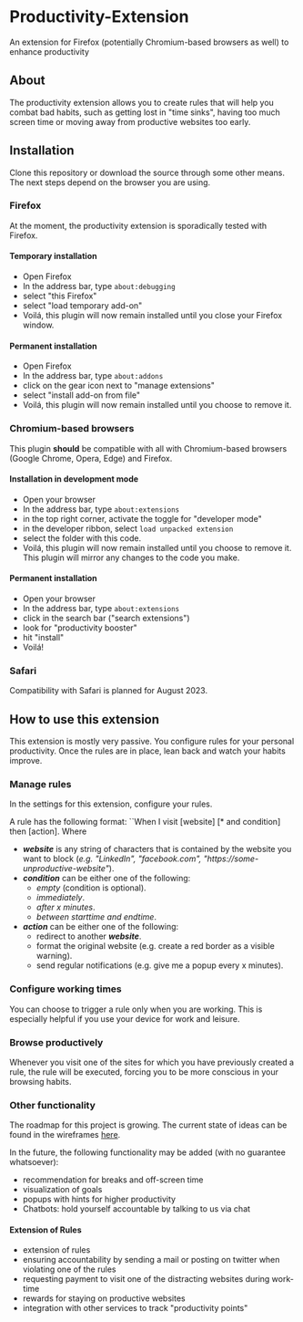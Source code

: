 # Productivity-Extension

An extension for Firefox (potentially Chromium-based browsers as well) to enhance productivity

## About
The productivity extension allows you to create rules that will help you combat bad habits, such as getting lost in "time sinks", having too much screen time or moving away from productive websites too early.

## Installation
Clone this repository or download the source through some other means.
The next steps depend on the browser you are using.

### Firefox
At the moment, the productivity extension is sporadically tested with Firefox.

#### Temporary installation
- Open Firefox
- In the address bar, type ```about:debugging```
- select "this Firefox"
- select "load temporary add-on"
- Voilá, this plugin will now remain installed until you close your Firefox window.

#### Permanent installation  
- Open Firefox
- In the address bar, type ```about:addons```
- click on the gear icon next to "manage extensions"
- select "install add-on from file"
- Voilá, this plugin will now remain installed until you choose to remove it.

### Chromium-based browsers
This plugin **should** be compatible with all with Chromium-based browsers (Google Chrome, Opera, Edge) and Firefox.

#### Installation in development mode
- Open your browser
- In the address bar, type ```about:extensions```
- in the top right corner, activate the toggle for "developer mode"
- in the developer ribbon, select ```load unpacked extension```
- select the folder with this code.
- Voilá, this plugin will now remain installed until you choose to remove it. This plugin will mirror any changes to the code you make.

#### Permanent installation
- Open your browser
- In the address bar, type `about:extensions`
- click in the search bar ("search extensions")
- look for "productivity booster"
- hit "install"
- Voilá!

### Safari
Compatibility with Safari is planned for August 2023.

## How to use this extension
This extension is mostly very passive. You configure rules for your personal productivity. Once the rules are in place, lean back and watch your habits improve.
  
### Manage rules
In the settings for this extension, configure your rules.

A rule has the following format:
``When I visit [website] [* and condition] then [action].
Where 
- ***website*** is any string of characters that is contained by the website you want to block (*e.g. "LinkedIn", "facebook.com", "https://some-unproductive-website"*).
- ***condition*** can be either one of the following:
	- *empty* (condition is optional).
	- *immediately*.
	- *after x minutes*.
	- *between starttime and endtime*.
- ***action*** can be either one of the following:
	- redirect to another ***website***.
	- format the original website (e.g. create a red border as a visible warning).
	- send regular notifications (e.g. give me a popup every x minutes).

### Configure working times
You can choose to trigger a rule only when you are working. This is especially helpful if you use your device for work and leisure.


### Browse productively
Whenever you visit one of the sites for which you have previously created a rule, the rule will be executed, forcing you to be more conscious in your browsing habits.

### Other functionality
The roadmap for this project is growing. The current state of ideas can be found in the wireframes [here](https://www.figma.com/file/EEJ6kSS1m5xACAo1oPl2kU/Productivity-Booster?type=design&node-id=0%3A1&t=k9YagoVDnUPXN3TQ-1).

In the future, the following functionality may be added (with no guarantee whatsoever):
- recommendation for breaks and off-screen time
- visualization of goals
- popups with hints for higher productivity
- Chatbots: hold yourself accountable by talking to us via chat

#### Extension of Rules
- extension of rules
- ensuring accountability by sending a mail or posting on twitter when violating one of the rules
- requesting payment to visit one of the distracting websites during work-time
- rewards for staying on productive websites
- integration with other services to track "productivity points"